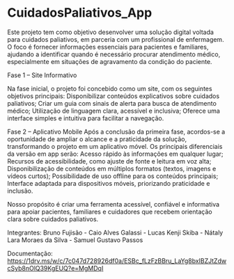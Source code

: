 # CuidadosPaliativos_App


Este projeto tem como objetivo desenvolver uma solução digital voltada para cuidados paliativos, em parceria com um profissional de enfermagem. O foco é fornecer informações essenciais para pacientes e familiares, ajudando a identificar quando é necessário procurar atendimento médico, especialmente em situações de agravamento da condição do paciente.

Fase 1 – Site Informativo

Na fase inicial, o projeto foi concebido como um site, com os seguintes objetivos principais:
Disponibilizar conteúdos explicativos sobre cuidados paliativos;
Criar um guia com sinais de alerta para busca de atendimento médico;
Utilização de linguagem clara, acessível e inclusiva;
Oferece uma interface simples e intuitiva para facilitar a navegação.


Fase 2 – Aplicativo Mobile
Após a conclusão da primeira fase, acordos-se a oportunidade de ampliar o alcance e a praticidade da solução, transformando o projeto em um aplicativo móvel.
Os principais diferenciais da versão em app serão:
Acesso rápido às informações em qualquer lugar;
Recursos de acessibilidade, como ajuste de fonte e leitura em voz alta;
Disponibilização de conteúdos em múltiplos formatos (textos, imagens e vídeos curtos);
Possibilidade de uso offline para os conteúdos principais;
Interface adaptada para dispositivos móveis, priorizando praticidade e inclusão.

Nosso propósito é criar uma ferramenta acessível, confiável e informativa para apoiar pacientes, familiares e cuidadores que recebem orientação clara sobre cuidados paliativos.


Integrantes: Bruno Fujisão - Caio Alves Galassi - Lucas Kenji Skiba - Nátaly Lara Moraes da Silva - Samuel Gustavo Passos


Documentação: https://1drv.ms/w/c/7c047d728926df0a/ESBc_fLzFzBBru_LaYg8bxIBZJtZdwcSyb8nOlQ39KgEUQ?e=MgMDqI
